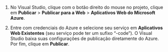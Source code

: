 
1. No Visual Studio, clique com o botão direito do mouse no projeto, clique em **Publicar** > **Publicar para a Web** > **Aplicativos Web do Microsoft Azure**.

2. Entre com credenciais do Azure e selecione seu serviço em **Aplicativos Web Existentes** (seu serviço pode ter um sufixo “-code”). O Visual Studio baixa suas configurações de publicação diretamente do Azure. Por fim, clique em **Publicar**.

<!---HONumber=August15_HO6-->